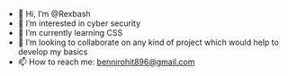 - 👋 Hi, I’m @Rexbash
- 👀 I’m interested in cyber security
- 🌱 I’m currently learning CSS
- 💞️ I’m looking to collaborate on any kind of project which would help to develop my basics
- 📫 How to reach me: bennirohit896@gmail.com

<!---
Rexbash/Rexbash is a ✨ special ✨ repository because its `README.md` (this file) appears on your GitHub profile.
You can click the Preview link to take a look at your changes.
--->
